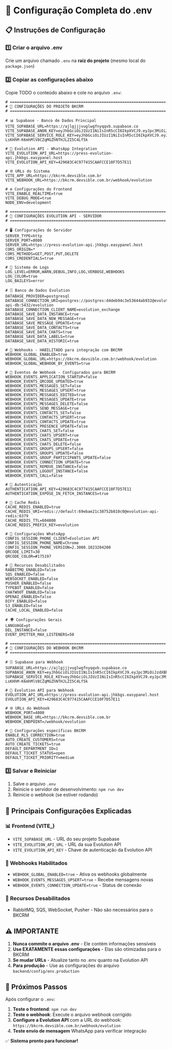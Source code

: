 # 🔧 Configuração Completa do .env

## 📋 Instruções de Configuração

### 1️⃣ **Criar o arquivo .env**
Crie um arquivo chamado `.env` na **raiz do projeto** (mesmo local do `package.json`)

### 2️⃣ **Copiar as configurações abaixo**
Copie TODO o conteúdo abaixo e cole no arquivo `.env`:

```env
# ====================================================================
# 🔧 CONFIGURAÇÕES DO PROJETO BKCRM
# ====================================================================

# 📊 Supabase - Banco de Dados Principal
VITE_SUPABASE_URL=https://ajlgjjjvuglwgfnyqqvb.supabase.co
VITE_SUPABASE_ANON_KEY=eyJhbGciOiJIUzI1NiIsInR5cCI6IkpXVCJ9.eyJpc3MiOiJzdXBhYmFzZSIsInJlZiI6ImFqbGdqamp2dWdsd2dmbnlxcXZiIiwicm9sZSI6ImFub24iLCJpYXQiOjE3NDk1NDMxNjYsImV4cCI6MjA2NTExOTE2Nn0.HPsxr84nkr3Ys7XafPDoU_Z94QFgbT1o1aNfAeaXpRU
VITE_SUPABASE_SERVICE_ROLE_KEY=eyJhbGciOiJIUzI1NiIsInR5cCI6IkpXVCJ9.eyJpc3MiOiJzdXBhYmFzZSIsInJlZiI6ImFqbGdqamp2dWdsd2dmbnlxcXZiIiwicm9sZSI6InNlcnZpY2Vfcm9sZSIsImlhdCI6MTczNTk0NDk0MywiZXhwIjoyMDUxNTIwOTQzfQ.6CShPE-LsKHhM-K6mhMlV8CZqMGZhNTHJLZI5C4Lf5k

# 📱 Evolution API - WhatsApp Integration
VITE_EVOLUTION_API_URL=https://press-evolution-api.jhkbgs.easypanel.host
VITE_EVOLUTION_API_KEY=429683C4C977415CAAFCCE10F7D57E11

# 🌐 URLs do Sistema
VITE_APP_URL=https://bkcrm.devsible.com.br
VITE_WEBHOOK_URL=https://bkcrm.devsible.com.br/webhook/evolution

# ⚙️ Configurações do Frontend
VITE_ENABLE_REALTIME=true
VITE_DEBUG_MODE=true
NODE_ENV=development

# ====================================================================
# 🤖 CONFIGURAÇÕES EVOLUTION API - SERVIDOR
# ====================================================================

# 🖥️ Configurações do Servidor
SERVER_TYPE=http
SERVER_PORT=8080
SERVER_URL=https://press-evolution-api.jhkbgs.easypanel.host
CORS_ORIGIN=*
CORS_METHODS=GET,POST,PUT,DELETE
CORS_CREDENTIALS=true

# 📝 Sistema de Logs
LOG_LEVEL=ERROR,WARN,DEBUG,INFO,LOG,VERBOSE,WEBHOOKS
LOG_COLOR=true
LOG_BAILEYS=error

# 🗄️ Banco de Dados Evolution
DATABASE_PROVIDER=postgresql
DATABASE_CONNECTION_URI=postgres://postgres:d4deb94c3e53644ab932@evolution-api-db:5432/evolution
DATABASE_CONNECTION_CLIENT_NAME=evolution_exchange
DATABASE_SAVE_DATA_INSTANCE=true
DATABASE_SAVE_DATA_NEW_MESSAGE=true
DATABASE_SAVE_MESSAGE_UPDATE=true
DATABASE_SAVE_DATA_CONTACTS=true
DATABASE_SAVE_DATA_CHATS=true
DATABASE_SAVE_DATA_LABELS=true
DATABASE_SAVE_DATA_HISTORIC=true

# 🔌 Webhooks - HABILITADO para integração com BKCRM
WEBHOOK_GLOBAL_ENABLED=true
WEBHOOK_GLOBAL_URL=https://bkcrm.devsible.com.br/webhook/evolution
WEBHOOK_GLOBAL_WEBHOOK_BY_EVENTS=true

# 📨 Eventos de Webhook - Configurados para BKCRM
WEBHOOK_EVENTS_APPLICATION_STARTUP=false
WEBHOOK_EVENTS_QRCODE_UPDATED=true
WEBHOOK_EVENTS_MESSAGES_SET=false
WEBHOOK_EVENTS_MESSAGES_UPSERT=true
WEBHOOK_EVENTS_MESSAGES_EDITED=true
WEBHOOK_EVENTS_MESSAGES_UPDATE=true
WEBHOOK_EVENTS_MESSAGES_DELETE=false
WEBHOOK_EVENTS_SEND_MESSAGE=true
WEBHOOK_EVENTS_CONTACTS_SET=false
WEBHOOK_EVENTS_CONTACTS_UPSERT=true
WEBHOOK_EVENTS_CONTACTS_UPDATE=true
WEBHOOK_EVENTS_PRESENCE_UPDATE=false
WEBHOOK_EVENTS_CHATS_SET=false
WEBHOOK_EVENTS_CHATS_UPSERT=true
WEBHOOK_EVENTS_CHATS_UPDATE=true
WEBHOOK_EVENTS_CHATS_DELETE=false
WEBHOOK_EVENTS_GROUPS_UPSERT=false
WEBHOOK_EVENTS_GROUPS_UPDATE=false
WEBHOOK_EVENTS_GROUP_PARTICIPANTS_UPDATE=false
WEBHOOK_EVENTS_CONNECTION_UPDATE=true
WEBHOOK_EVENTS_REMOVE_INSTANCE=false
WEBHOOK_EVENTS_LOGOUT_INSTANCE=false
WEBHOOK_EVENTS_CALL=false

# 🔐 Autenticação
AUTHENTICATION_API_KEY=429683C4C977415CAAFCCE10F7D57E11
AUTHENTICATION_EXPOSE_IN_FETCH_INSTANCES=true

# 💾 Cache Redis
CACHE_REDIS_ENABLED=true
CACHE_REDIS_URI=redis://default:69ebae21c38752b810c0@evolution-api-redis:6379
CACHE_REDIS_TTL=604800
CACHE_REDIS_PREFIX_KEY=evolution

# 📱 Configurações WhatsApp
CONFIG_SESSION_PHONE_CLIENT=Evolution API
CONFIG_SESSION_PHONE_NAME=Chrome
CONFIG_SESSION_PHONE_VERSION=2.3000.1023204200
QRCODE_LIMIT=30
QRCODE_COLOR=#175197

# 🚫 Recursos Desabilitados
RABBITMQ_ENABLED=false
SQS_ENABLED=false
WEBSOCKET_ENABLED=false
PUSHER_ENABLED=false
TYPEBOT_ENABLED=false
CHATWOOT_ENABLED=false
OPENAI_ENABLED=false
DIFY_ENABLED=false
S3_ENABLED=false
CACHE_LOCAL_ENABLED=false

# 🌍 Configurações Gerais
LANGUAGE=pt
DEL_INSTANCE=false
EVENT_EMITTER_MAX_LISTENERS=50

# ====================================================================
# 🔧 CONFIGURAÇÕES DO WEBHOOK BKCRM
# ====================================================================

# 🗄️ Supabase para Webhook
SUPABASE_URL=https://ajlgjjjvuglwgfnyqqvb.supabase.co
SUPABASE_ANON_KEY=eyJhbGciOiJIUzI1NiIsInR5cCI6IkpXVCJ9.eyJpc3MiOiJzdXBhYmFzZSIsInJlZiI6ImFqbGdqamp2dWdsd2dmbnlxcXZiIiwicm9sZSI6ImFub24iLCJpYXQiOjE3NDk1NDMxNjYsImV4cCI6MjA2NTExOTE2Nn0.HPsxr84nkr3Ys7XafPDoU_Z94QFgbT1o1aNfAeaXpRU
SUPABASE_SERVICE_ROLE_KEY=eyJhbGciOiJIUzI1NiIsInR5cCI6IkpXVCJ9.eyJpc3MiOiJzdXBhYmFzZSIsInJlZiI6ImFqbGdqamp2dWdsd2dmbnlxcXZiIiwicm9sZSI6InNlcnZpY2Vfcm9sZSIsImlhdCI6MTczNTk0NDk0MywiZXhwIjoyMDUxNTIwOTQzfQ.6CShPE-LsKHhM-K6mhMlV8CZqMGZhNTHJLZI5C4Lf5k

# 📡 Evolution API para Webhook
EVOLUTION_API_URL=https://press-evolution-api.jhkbgs.easypanel.host
EVOLUTION_API_KEY=429683C4C977415CAAFCCE10F7D57E11

# 🌐 URLs do Webhook
WEBHOOK_PORT=4000
WEBHOOK_BASE_URL=https://bkcrm.devsible.com.br
WEBHOOK_ENDPOINT=/webhook/evolution

# 🎯 Configurações específicas BKCRM
ENABLE_RLS_CORRECTION=true
AUTO_CREATE_CUSTOMERS=true
AUTO_CREATE_TICKETS=true
DEFAULT_DEPARTMENT_ID=1
DEFAULT_TICKET_STATUS=open
DEFAULT_TICKET_PRIORITY=medium
```

### 3️⃣ **Salvar e Reiniciar**
1. Salve o arquivo `.env`
2. Reinicie o servidor de desenvolvimento: `npm run dev`
3. Reinicie o webhook (se estiver rodando)

## 🎯 **Principais Configurações Explicadas**

### 📊 **Frontend (VITE_)**
- `VITE_SUPABASE_URL` - URL do seu projeto Supabase
- `VITE_EVOLUTION_API_URL` - URL da sua Evolution API
- `VITE_EVOLUTION_API_KEY` - Chave de autenticação da Evolution API

### 🔌 **Webhooks Habilitados**
- `WEBHOOK_GLOBAL_ENABLED=true` - Ativa os webhooks globalmente
- `WEBHOOK_EVENTS_MESSAGES_UPSERT=true` - Recebe mensagens novas
- `WEBHOOK_EVENTS_CONNECTION_UPDATE=true` - Status de conexão

### 🚫 **Recursos Desabilitados**
- RabbitMQ, SQS, WebSocket, Pusher - Não são necessários para o BKCRM

## ⚠️ **IMPORTANTE**

1. **Nunca commite o arquivo .env** - Ele contém informações sensíveis
2. **Use EXATAMENTE essas configurações** - Elas são otimizadas para o BKCRM
3. **Se mudar URLs** - Atualize tanto no .env quanto na Evolution API
4. **Para produção** - Use as configurações do arquivo `backend/config/env.production`

## 🔧 **Próximos Passos**

Após configurar o `.env`:

1. **Teste o frontend**: `npm run dev`
2. **Teste o webhook**: Execute o arquivo webhook corrigido
3. **Configure a Evolution API** com a URL do webhook: `https://bkcrm.devsible.com.br/webhook/evolution`
4. **Teste envio de mensagem** WhatsApp para verificar integração

✅ **Sistema pronto para funcionar!** 